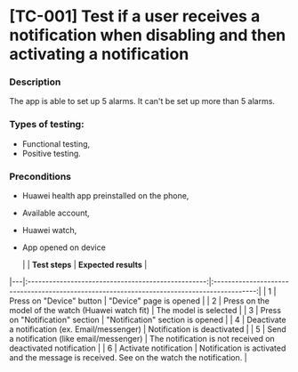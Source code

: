 # **[TC-001] Test if a user receives a notification when disabling and then activating a notification**

### **Description**

The app is able to set up 5 alarms. It can't be set up more than 5 alarms.

### **Types of testing:**

- Functional testing,
- Positive testing.

### **Preconditions**

- Huawei health app preinstalled on the phone,
- Available account,
- Huawei watch,
- App opened on device

  | | **Test steps** | **Expected results** |

|---|:--------------------------------------------------:|:------------------------------------------------------------------------------------------:|
| 1 | Press on "Device" button | "Device" page is opened |
| 2 | Press on the model of the watch (Huawei watch fit) | The model is selected |
| 3 | Press on "Notification" section | "Notification" section is opened |
| 4 | Deactivate a notification (ex. Email/messenger) | Notification is deactivated |
| 5 | Send a notification (like email/messenger) | The notification is not received on deactivated notification |
| 6 | Activate notification | Notification is activated and the message is received. See on the watch the notification. |
